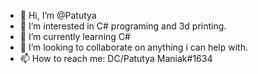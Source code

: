 - 👋 Hi, I’m @Patutya
- 👀 I’m interested in C# programing and 3d printing.
- 🌱 I’m currently learning C#
- 💞️ I’m looking to collaborate on anything i can help with.
- 📫 How to reach me: DC/Patutya Maniak#1634

<!---
Patutya/Patutya is a ✨ special ✨ repository because its `README.md` (this file) appears on your GitHub profile.
You can click the Preview link to take a look at your changes.
--->
